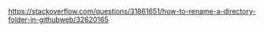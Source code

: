 https://stackoverflow.com/questions/31861651/how-to-rename-a-directory-folder-in-githubweb/32620165
